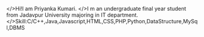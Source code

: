 </>Hi!I am Priyanka Kumari.
</>I m an undergraduate final year student from Jadavpur University majoring in IT department.
</>Skill:C/C++,Java,Javascript,HTML,CSS,PHP,Python,DataStructure,MySql,DBMS
